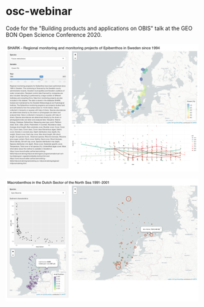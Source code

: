 # osc-webinar

Code for the "Building products and applications on OBIS" talk at the GEO BON Open Science Conference 2020. 

![swedish_benthos](images/swedish_benthos.png)

![dutch_benthos](images/dutch_benthos.png)